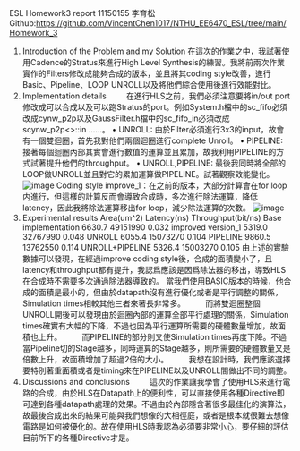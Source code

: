 ESL Homework3 report 11150155 李育松
Github:https://github.com/VincentChen1017/NTHU_EE6470_ESL/tree/main/Homework_3
1. Introduction of the Problem and my Solution
在這次的作業之中，我試著使用Cadence的Stratus來進行High Level Synthesis的練習。我將前兩次作業實作的Filters修改成能夠合成的版本，並且將其coding style改善，進行Basic、Pipeline、LOOP UNROLL以及將他們綜合使用後進行效能對比。
2. Implementation details
   在進行HLS之前，我們必須注意要將in/out port修改成可以合成以及可以跑Stratus的port。例如System.h檔中的sc_fifo必須改成cynw_p2p以及GaussFilter.h檔中的sc_fifo_in必須改成scynw_p2p<>::in ......。
•	UNROLL: 由於Filter必須進行3x3的input，故會有一個雙迴圈，首先我對他們兩個迴圈進行complete Unroll。
•	PIPELINE: 接著每個迴圈內部其實會進行數值的運算並且累加，故我利用PIPELINE的方式試著提升他們的throughput。
•	UNROLL,PIPELINE: 最後我同時將全部的LOOP做UNROLL並且對它的累加運算做PIPELINE。試著觀察效能變化。
![image](https://github.com/nickleeair/NTHU_EE6470_ESL/assets/102891463/3dff816d-e65f-4c66-90cf-e94fcdb175b4)
Coding style improve_1：在之前的版本，大部分計算會在for loop内進行，但這樣的計算反而會導致合成時，多次進行除法運算，降低latency，因此我將除法運算移出for loop，減少除法運算的次數。
![image](https://github.com/nickleeair/NTHU_EE6470_ESL/assets/102891463/a233e37c-d1d1-433f-abbe-b3362dd02639)
3. Experimental results
	Area(um^2)	Latency(ns)	Throughput(bit/ns)
Base implementation	6630.7	49151990	0.032
improved version_1	5319.0	32767990	0.048
UNROLL	6055.4	15073270	0.104
PIPELINE	9860.5	13762550	0.114
UNROLL+PIPELINE	5326.4	15003270	0.105
     由上述的實驗數據可以發現，在經過improve coding style後，合成的面積變小了，且latency和throughput都有提升，我認爲應該是因爲除法器的移出，導致HLS在合成時不需要多次通過除法器導致的。
當我們使用BASIC版本的時候，他合成的面積是最小的，但由於datapath沒有進行優化或者是平行調整的關係，Simulation times相較其他三者來著長非常多。
   而將雙迴圈整個UNROLL開後可以發現由於迴圈內部的運算全部平行處理的關係，Simulation times確實有大幅的下降，不過也因為平行運算所需要的硬體數量增加，故面積也上升。
   而PIPELINE的部分則又使Simulation times再度下降。不過當Pipeline切的Stage越多，同時運算的Stage越多，則所需要的硬體數量又是倍數上升，故面積增加了超過2倍的大小。
   我想在設計時，我們應該選擇要特別著重面積或者是timing來在PIPELINE以及UNROLL間做出不同的調整。
4. Discussions and conclusions
   這次的作業讓我學會了使用HLS來進行電路的合成，由於HLS在Datapath上的便利性，可以直接使用各種Directive即可達到各種datapath處理的效果。不過由於內部隱含著很多最佳化的演算法，故最後合成出來的結果可能與我們想像的大相徑庭，或者是根本就很難去想像電路是如何被優化的。故在使用HLS時我認為必須要非常小心，要仔細的評估目前所下的各種Directive才是。

